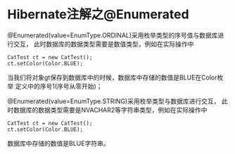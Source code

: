 # Hibernate注解之@Enumerated
@Enumerated(value=EnumType.ORDINAL)采用枚举类型的序号值与数据库进行交互，
此时数据库的数据类型需要是数值类型，例如在实际操作中

```
CatTest ct = new CatTest();
ct.setColor(Color.BLUE);
```

当我们将对象gt保存到数据库中的时候，数据库中存储的数值是BLUE在Color枚举
定义中的序号1(序号从零开始)；


@Enumerated(value=EnumType.STRING)采用枚举类型与数据库进行交互，
此时数据库的数据类型需要是NVACHAR2等字符串类型，例如在实际操作中

```
CatTest ct = new CatTest();
ct.setColor(Color.BLUE);
```
数据库中存储的数值是BLUE字符串。

